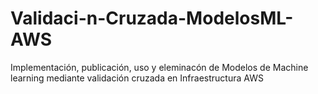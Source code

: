 # Validaci-n-Cruzada-ModelosML-AWS
Implementación, publicación, uso y eleminacón de Modelos de Machine learning mediante validación cruzada en Infraestructura AWS
